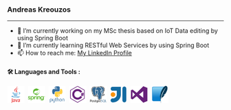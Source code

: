 ### Andreas Kreouzos
---

- 🔭 I’m currently working on my MSc thesis based on IoT Data editing by using Spring Boot
- 🌱 I’m currently learning RESTful Web Services by using Spring Boot
- 📫 How to reach me: [My LinkedIn Profile](https://www.linkedin.com/in/andreas-kreouzos/)


#### :hammer_and_wrench: Languages and Tools :
<div>
  <img src="https://github.com/devicons/devicon/blob/master/icons/java/java-original-wordmark.svg" title="Java" alt="Java" width="40" height="40"/>&nbsp;
  <img src="https://github.com/devicons/devicon/blob/master/icons/spring/spring-original-wordmark.svg" title="Spring" alt="Spring" width="40" height="40"/>&nbsp;
  <img src="https://github.com/devicons/devicon/blob/master/icons/python/python-original-wordmark.svg" title="Python" alt="Python" width="40" height="40"/>&nbsp;
  <img src="https://github.com/devicons/devicon/blob/master/icons/csharp/csharp-line.svg" title="CSharp" alt="Csharp" width="40" height="40"/>&nbsp;
  <img src="https://github.com/devicons/devicon/blob/master/icons/postgresql/postgresql-original-wordmark.svg" title="PSQL" alt="PSQL" width="40" height="40"/>&nbsp;
  <img src="https://github.com/devicons/devicon/blob/master/icons/intellij/intellij-original.svg" title="IntelliJ" alt="IntelliJ" width="40" height="40"/>&nbsp;
  <img src="https://github.com/devicons/devicon/blob/master/icons/visualstudio/visualstudio-plain.svg" title="VStudio" alt="VStudio" width="40" height="40"/>&nbsp;
  <img src="https://github.com/devicons/devicon/blob/master/icons/sqlite/sqlite-original.svg" title="VStudio" alt="VStudio" width="40" height="40"/>&nbsp;
</div>
